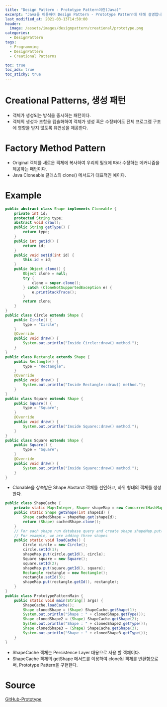 ```yaml
---
title: "Design Pattern - Prototype Pattern이란(Java)"
excerpt: "Java를 이용하여 Design Pattern - Prototype Pattern에 대해 설명합니다."
last_modified_at: 2021-03-13T14:50:00
header:
  image: /assets/images/designpattern/creational/prototype.png
categories:
  - DesignPattern
tags:
  - Programming
  - DesignPattern
  - Creational Patterns

toc: true
toc_ads: true
toc_sticky: true
---
```

# Creational Patterns, 생성 패턴
- 객체가 생성되는 방식을 중시하는 패턴이다.
- 객체의 생성과 조합을 캡슐화하여 객체가 생성 혹은 수정되어도 전체 프로그램 구조에 영향을 받지 않도록 유연성을 제공한다.

# Factory Method Pattern
- Original 객체를 새로운 객체에 복사하여 우리의 필요에 따라 수정하는 메커니즘을 제공하는 패턴이다.
- Java Cloneable 클래스의 clone() 메서드가 대표적인 예이다.

# Example
```java
public abstract class Shape implements Cloneable {
	private int id;
	protected String type;
	abstract void draw();
	public String getType() {
		return type;
	}
	public int getId() {
		return id;
	}
	public void setId(int id) {
		this.id = id;
	}
	public Object clone() {
		Object clone = null;
		try {
			clone = super.clone();
		} catch (CloneNotSupportedException e) {
			e.printStackTrace();
		}
		return clone;
	}
}
public class Circle extends Shape {
	public Circle() {
		type = "Circle";
	}
	@Override
	public void draw() {
		System.out.println("Inside Circle::draw() method.");
	}
}
public class Rectangle extends Shape {
	public Rectangle() {
		type = "Rectangle";
	}
	@Override
	public void draw() {
		System.out.println("Inside Rectangle::draw() method.");
	}
}
public class Square extends Shape {
	public Square() {
		type = "Square";
	}
	@Override
	public void draw() {
		System.out.println("Inside Square::draw() method.");
	}
}
public class Square extends Shape {
	public Square() {
		type = "Square";
	}
	@Override
	public void draw() {
		System.out.println("Inside Square::draw() method.");
	}
}
```

- Clonable을 상속받은 Shape Abstarct 객체를 선언하고, 하위 형태의 객체를 생성한다.

```java
public class ShapeCache {
	private static Map<Integer, Shape> shapeMap = new ConcurrentHashMap<Integer, Shape>();
	public static Shape getShape(int shapeId) {
		Shape cachedShape = shapeMap.get(shapeId);
		return (Shape) cachedShape.clone();
	}
	// For each shape run database query and create shape shapeMap.put(shapeKey, shape);
	// For example, we are adding three shapes
	public static void loadCache() {
		Circle circle = new Circle();
		circle.setId(1);
		shapeMap.put(circle.getId(), circle);
		Square square = new Square();
		square.setId(2);
		shapeMap.put(square.getId(), square);
		Rectangle rectangle = new Rectangle();
		rectangle.setId(3);
		shapeMap.put(rectangle.getId(), rectangle);
	}
}
public class PrototypePatternMain {
	public static void main(String[] args) {
		ShapeCache.loadCache();
		Shape clonedShape = (Shape) ShapeCache.getShape(1);
		System.out.println("Shape : " + clonedShape.getType());
		Shape clonedShape2 = (Shape) ShapeCache.getShape(2);
		System.out.println("Shape : " + clonedShape2.getType());
		Shape clonedShape3 = (Shape) ShapeCache.getShape(3);
		System.out.println("Shape : " + clonedShape3.getType());
	}
}
```

- ShapeCache 객체는 Persistence Layer 대용으로 사용 할 객체이다.
- ShapeCache 객체의 getShape 메서드를 이용하여 clone된 객체를 반환함으로써, Prototype Pattern을 구현한다.

# Source
[GitHub-Prototype](https://github.com/GracefulSoul/Sample/tree/master/src/main/java/gracefulsoul/designpattern/creational/prototype)